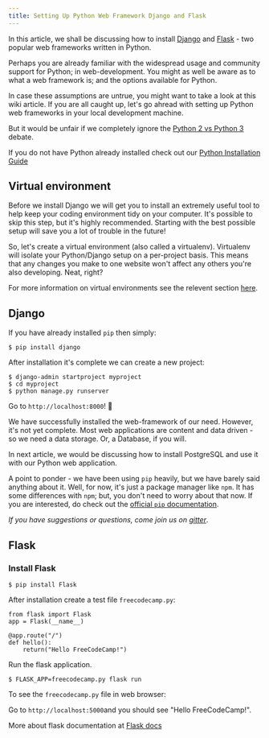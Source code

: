 ```yaml
---
title: Setting Up Python Web Framework Django and Flask
---
```

In this article, we shall be discussing how to install <a href='https://www.djangoproject.com/' target='_blank' rel='nofollow'>Django</a> and <a href='http://flask.pocoo.org/' target='_blank' rel='nofollow'>Flask</a> - two popular web frameworks written in Python.

Perhaps you are already familiar with the widespread usage and community support for Python; in web-development. You might as well be aware as to what a web framework is; and the options available for Python.

In case these assumptions are untrue, you might want to take a look at this <a>wiki article</a>. If you are all caught up, let's go ahread with setting up Python web frameworks in your local development machine.

But it would be unfair if we completely ignore the <a href='http://docs.python-guide.org/en/latest/starting/which-python/#the-state-of-python-2-vs-3' target='_blank' rel='nofollow'>Python 2 vs Python 3</a> debate.

If you do not have Python already installed check out our <a href='https://github.com/freeCodeCamp/freeCodeCamp/blob/master/guide/english/python/installing-and-using-python-3/index.md'>Python Installation Guide</a>

## Virtual environment

Before we install Django we will get you to install an extremely useful tool to help keep your coding environment tidy on your computer. It's possible to skip this step, but it's highly recommended. Starting with the best possible setup will save you a lot of trouble in the future!

So, let's create a virtual environment (also called a virtualenv). Virtualenv will isolate your Python/Django setup on a per-project basis. This means that any changes you make to one website won't affect any others you're also developing. Neat, right?

For more information on virtual environments see the relevent section <a href='https://guide.freecodecamp.org/python/virtual-environments/' target='_blank' rel='nofollow'>here<a>.

## Django

If you have already installed `pip` then simply:
```
$ pip install django
```
After installation it's complete we can create a new project:
```
$ django-admin startproject myproject
$ cd myproject
$ python manage.py runserver
```
Go to `http://localhost:8000`! :rocket:

We have successfully installed the web-framework of our need. However, it's not yet complete. Most web applications are content and data driven - so we need a data storage. Or, a Database, if you will.

In next article, we would be discussing how to install PostgreSQL and use it with our Python web application.

A point to ponder - we have been using `pip` heavily, but we have barely said anything about it. Well, for now, it's just a package manager like `npm`. It has some differences with `npm`; but, you don't need to worry about that now. If you are interested, do check out the <a href='http://pip-python3.readthedocs.org/en/latest/index.html' target='_blank' rel='nofollow'>official `pip` documentation</a>.

_If you have suggestions or questions, come join us on <a href='https://gitter.im/FreeCodeCamp/FreeCodeCamp' target='_blank' rel='nofollow'>gitter</a>_.

## Flask

### Install Flask
```
$ pip install Flask
```
After installation create a test file ```freecodecamp.py```:

```
from flask import Flask
app = Flask(__name__)

@app.route("/")
def hello():
    return("Hello FreeCodeCamp!")

```
Run the flask application.
```
$ FLASK_APP=freecodecamp.py flask run
```
To see the ```freecodecamp.py``` file in web browser:

Go to `http://localhost:5000`and you should see "Hello FreeCodeCamp!".

More about flask documentation at <a href='http://flask.pocoo.org/docs/1.0/'>Flask docs</a>
